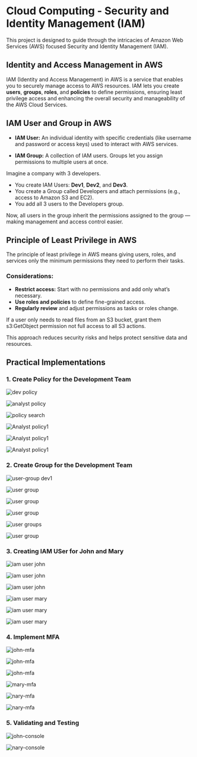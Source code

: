 # Cloud Computing - Security and Identity Management (IAM)

This project is designed to guide through the intricacies of Amazon Web Services (AWS) focused Security and Identity Management (IAM).

## Identity and Access Management in AWS
IAM (Identity and Access Management) in AWS is a service that enables you to securely manage access to AWS resources. 
IAM lets you create **users**, **groups**, **roles**, and **policies** to define permissions, ensuring least privilege access and enhancing the overall security and manageability of the AWS Cloud Services.

## IAM User and Group in AWS

- **IAM User:** An individual identity with specific credentials (like username and password or access keys) used to interact with AWS services.

- **IAM Group:** A collection of IAM users. Groups let you assign permissions to multiple users at once.


Imagine a company with 3 developers.
- You create IAM Users: **Dev1**, **Dev2**, and **Dev3**.
- You create a Group called Developers and attach permissions (e.g., access to Amazon S3 and EC2).
- You add all 3 users to the Developers group.

Now, all users in the group inherit the permissions assigned to the group — making management and access control easier.

## Principle of Least Privilege in AWS
The principle of least privilege in AWS means giving users, roles, and services only the minimum permissions they need to perform their tasks.

### Considerations:
- **Restrict access:** Start with no permissions and add only what’s necessary.
- **Use roles and policies** to define fine-grained access.
- **Regularly review** and adjust permissions as tasks or roles change.

If a user only needs to read files from an S3 bucket, grant them s3:GetObject permission not full access to all S3 actions.

This approach reduces security risks and helps protect sensitive data and resources.

## Practical Implementations
### 1. Create Policy for the Development Team
![dev policy](./images/create-policy-1.PNG)

![analyst policy](./images/create-policy-2.PNG)

![policy search](./images/create-policy-search.PNG)

![Analyst policy1](./images/create-mary1.PNG)

![Analyst policy1](./images/create-mary2.PNG)

![Analyst policy1](./images/create-mary-search.PNG)

### 2. Create Group for the Development Team
![user-group dev1](./images/user-group-dev1.PNG)

![user group](./images/user-group-dev-created.PNG)

![user group](./images/user-group-dev-attach.PNG)

![user group](./images/user-group-analyst-attach.PNG)

![user groups](./images/user-groups.PNG)

![user group](./images/users-list.PNG)

### 3. Creating IAM USer for John and Mary
![iam user john](./images/iam-john.PNG)

![iam user john](./images/iam-john-perm.PNG)

![iam user john](./images/iam-john-success.PNG)

![iam user mary](./images/iam-mary.PNG)

![iam user mary](./images/iam-mary-perm.PNG)

![iam user mary](./images/iam-mary-success.PNG)


### 4. Implement MFA

![john-mfa](./images/Enable-MFA-John.PNG)

![john-mfa](./images/john-mfa2.PNG)

![john-mfa](./images/john-mfa-success.PNG)

![mary-mfa](./images/Enable-MFA-mary.PNG)

![nary-mfa](./images/mary-mfa2.PNG)

![nary-mfa](./images/mary-mfa-success.PNG)

### 5. Validating and Testing

![john-console](./images/john-console.PNG)

![nary-console](./images/mary-console.PNG)